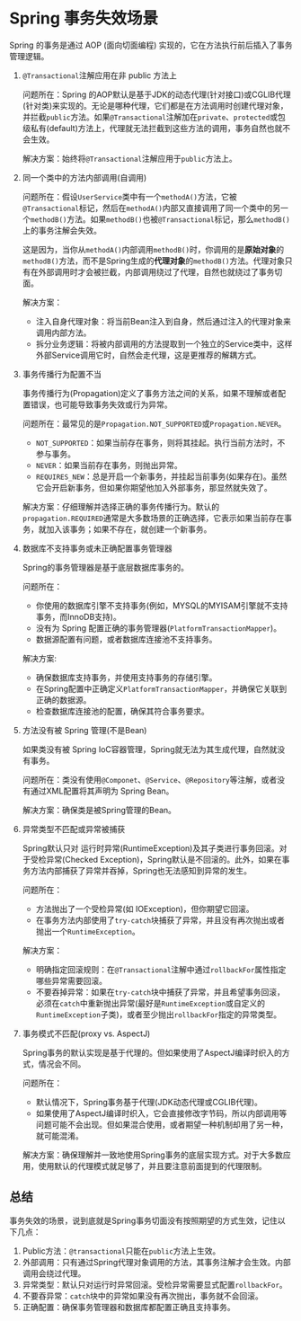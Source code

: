 # Spring 事务失效场景

Spring 的事务是通过 AOP (面向切面编程) 实现的，它在方法执行前后插入了事务管理逻辑。

1. `@Transactional`注解应用在非 public 方法上

   问题所在：Spring 的AOP默认是基于JDK的动态代理(针对接口)或CGLIB代理(针对类)来实现的。无论是哪种代理，它们都是在方法调用时创建代理对象，并拦截`public`方法。如果`@Transactional`注解加在`private`、`protected`或包级私有(default)方法上，代理就无法拦截到这些方法的调用，事务自然也就不会生效。

   解决方案：始终将`@Transactional`注解应用于`public`方法上。

2. 同一个类中的方法内部调用(自调用)

   问题所在：假设`UserService`类中有一个`methodA()`方法，它被`@Transactional`标记，然后在`methodA()`内部又直接调用了同一个类中的另一个`methodB()`方法。如果`methodB()`也被`@Transactional`标记，那么`methodB()`上的事务注解会失效。

   这是因为，当你从`methodA()`内部调用`methodB()`时，你调用的是**原始对象**的`methodB()`方法，而不是Spring生成的**代理对象**的`methodB()`方法。代理对象只有在外部调用时才会被拦截，内部调用绕过了代理，自然也就绕过了事务切面。

   解决方案：
    - 注入自身代理对象：将当前Bean注入到自身，然后通过注入的代理对象来调用内部方法。
    - 拆分业务逻辑：将被内部调用的方法提取到一个独立的Service类中，这样外部Service调用它时，自然会走代理，这是更推荐的解耦方式。

3. 事务传播行为配置不当

   事务传播行为(Propagation)定义了事务方法之间的关系，如果不理解或者配置错误，也可能导致事务失效或行为异常。

   问题所在：最常见的是`Propagation.NOT_SUPPORTED`或`Propagation.NEVER`。

   - `NOT_SUPPORTED`：如果当前存在事务，则将其挂起。执行当前方法时，不参与事务。
   - `NEVER`：如果当前存在事务，则抛出异常。
   - `REQUIRES_NEW`：总是开启一个新事务，并挂起当前事务(如果存在)。虽然它会开启新事务，但如果你期望他加入外部事务，那显然就失效了。

   解决方案：仔细理解并选择正确的事务传播行为。默认的`propagation.REQUIRED`通常是大多数场景的正确选择，它表示如果当前存在事务，就加入该事务；如果不存在，就创建一个新事务。

4. 数据库不支持事务或未正确配置事务管理器

   Spring的事务管理器是基于底层数据库事务的。

   问题所在：
   - 你使用的数据库引擎不支持事务(例如，MYSQL的MYISAM引擎就不支持事务，而InnoDB支持)。
   - 没有为 Spring 配置正确的事务管理器(`PlatformTransactionMapper`)。
   - 数据源配置有问题，或者数据库连接池不支持事务。

   解决方案:
   - 确保数据库支持事务，并使用支持事务的存储引擎。
   - 在Spring配置中正确定义`PlatformTransactionMapper`，并确保它关联到正确的数据源。
   - 检查数据库连接池的配置，确保其符合事务要求。

5. 方法没有被 Spring 管理(不是Bean)

   如果类没有被 Spring IoC容器管理，Spring就无法为其生成代理，自然就没有事务。

   问题所在：类没有使用`@Componet`、`@Service`、`@Repository`等注解，或者没有通过XML配置将其声明为 Spring Bean。

   解决方案：确保类是被Spring管理的Bean。

6. 异常类型不匹配或异常被捕获

   Spring默认只对 运行时异常(RuntimeException)及其子类进行事务回滚。对于受检异常(Checked Exception)，Spring默认是不回滚的。此外，如果在事务方法内部捕获了异常并吞掉，Spring也无法感知到异常的发生。

   问题所在：
    - 方法抛出了一个受检异常(如 IOException)，但你期望它回滚。
    - 在事务方法内部使用了`try-catch`块捕获了异常，并且没有再次抛出或者抛出一个`RuntimeException`。

   解决方案：
    - 明确指定回滚规则：在`@Transactional`注解中通过`rollbackFor`属性指定哪些异常需要回滚。
    - 不要吞掉异常：如果在`try-catch`块中捕获了异常，并且希望事务回滚，必须在`catch`中重新抛出异常(最好是`RuntimeException`或自定义的`RuntimeException`子类)，或者至少抛出`rollbackFor`指定的异常类型。

7. 事务模式不匹配(proxy vs. AspectJ)

   Spring事务的默认实现是基于代理的。但如果使用了AspectJ编译时织入的方式，情况会不同。

   问题所在：
    - 默认情况下，Spring事务基于代理(JDK动态代理或CGLIB代理)。
    - 如果使用了AspectJ编译时织入，它会直接修改字节码，所以内部调用等问题可能不会出现。但如果混合使用，或者期望一种机制却用了另一种，就可能混淆。

   解决方案：确保理解并一致地使用Spring事务的底层实现方式。对于大多数应用，使用默认的代理模式就足够了，并且要注意前面提到的代理限制。

## 总结

   事务失效的场景，说到底就是Spring事务切面没有按照期望的方式生效，记住以下几点：

1. Public方法：`@transactional`只能在`public`方法上生效。
2. 外部调用：只有通过Spring代理对象调用的方法，其事务注解才会生效。内部调用会绕过代理。
3. 异常类型：默认只对运行时异常回滚。受检异常需要显式配置`rollbackFor`。
4. 不要吞异常：`catch`块中的异常如果没有再次抛出，事务就不会回滚。
5. 正确配置：确保事务管理器和数据库都配置正确且支持事务。


